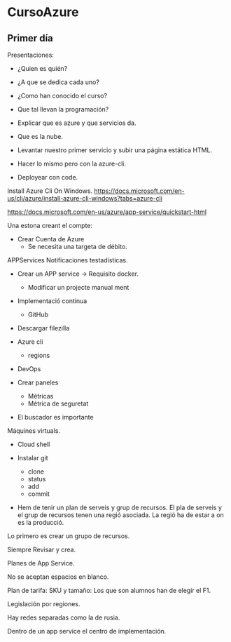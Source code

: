 # CursoAzure

## Primer día

Presentaciones:

* ¿Quien es quién?
* ¿A que se dedica cada uno?
* ¿Como han conocido el curso?
* Que tal llevan la programación?

* Explicar que es azure y que servicios da.
* Que es la nube.

* Levantar nuestro primer servicio y subir una página estática HTML.
* Hacer lo mismo pero con la azure-cli.
* Deployear con code.

Install Azure Cli On Windows.
https://docs.microsoft.com/en-us/cli/azure/install-azure-cli-windows?tabs=azure-cli

https://docs.microsoft.com/en-us/azure/app-service/quickstart-html

Una estona creant el compte:
* Crear Cuenta de Azure
  * Se necesita una targeta de débito.

APPServices
Notificaciones testadísticas.

* Crear un APP service -> Requisito docker.
  * Modificar un projecte manual ment

* Implementació continua
  * GitHub

* Descargar filezilla

* Azure cli
  * regions

* DevOps

* Crear paneles
  * Métricas
  * Métrica de seguretat

* El buscador es importante

Máquines virtuals.

* Cloud shell

* Instalar git
  * clone
  * status
  * add
  * commit

* Hem de tenir un plan de serveis y grup de recursos.
El pla de serveis y el grup de recursos tenen una regió asociada.
La regió ha de estar a on es la producció.

Lo primero es crear un grupo de recursos.

Siempre Revisar y crea.

Planes de App Service.

No se aceptan espacios en blanco.

Plan de tarifa:
  SKU y tamaño: Los que son alumnos han de elegir el F1.

Legislación por regiones.

Hay redes separadas como la de rusia.

Dentro de un app service el centro de implementación.
